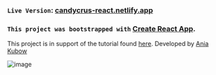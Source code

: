 ### `Live Version`:  [candycrus-react.netlify.app](candycrus-react.netlify.app) <br />
### `This project was bootstrapped with` [Create React App](https://github.com/facebook/create-react-app).
This project is in support of the tutorial found [here](https://www.youtube.com/watch?v=PBrEq9Wd6_U). Developed by [Ania Kubow](https://github.com/kubowania/candy-crush-reactjs)

![image](https://user-images.githubusercontent.com/28631950/153069945-c35f855e-f341-46ca-b50d-aa08e7a8277e.png)

